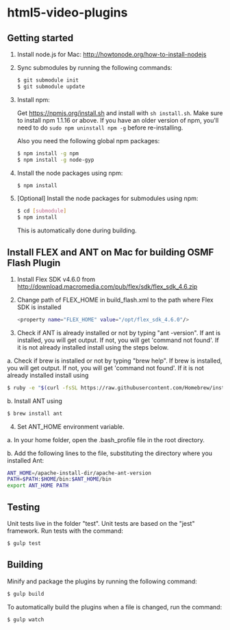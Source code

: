 # html5-video-plugins

## Getting started

1. Install node.js for Mac: http://howtonode.org/how-to-install-nodejs

2. Sync submodules by running the following commands:
   ```bash
   $ git submodule init
   $ git submodule update
   ```
   
3. Install npm:

   Get https://npmjs.org/install.sh and install with `sh install.sh`. Make sure to install npm 1.1.16 or
   above. If you have an older version of npm, you'll need to do `sudo npm uninstall npm -g` before
   re-installing.

   Also you need the following global npm packages:
   ```bash
   $ npm install -g npm
   $ npm install -g node-gyp
   ```

4. Install the node packages using npm:
   ```bash
   $ npm install
   ```

5. [Optional] Install the node packages for submodules using npm:
   ```bash
   $ cd [submodule]
   $ npm install
   ```
   This is automatically done during building.

## Install FLEX and ANT on Mac for building OSMF Flash Plugin

1. Install Flex SDK v4.6.0 from http://download.macromedia.com/pub/flex/sdk/flex_sdk_4.6.zip

2. Change path of FLEX_HOME in build_flash.xml to the path where Flex SDK is installed
   ```bash
   <property name="FLEX_HOME" value="/opt/flex_sdk_4.6.0"/>
   ```
 
3. Check if ANT is already installed or not by typing "ant -version". If ant is installed, you will get output. If not, you 
   will get 'command not found'. If it is not already installed install using the steps below.

a. Check if brew is installed or not by typing "brew help". If brew is installed, you will get output. If not, you will get 
   'command not found'. If it is not already installed install using
   ```bash
   $ ruby -e "$(curl -fsSL https://raw.githubusercontent.com/Homebrew/install/master/install)"
   ```

b. Install ANT using
   ```bash
   $ brew install ant
   ```  

4. Set ANT_HOME environment variable. 

a. In your home folder, open the .bash_profile file in the root directory.

b. Add the following lines to the file, substituting the directory where you installed Ant:
   ```bash
   ANT_HOME=/apache-install-dir/apache-ant-version
   PATH=$PATH:$HOME/bin:$ANT_HOME/bin
   export ANT_HOME PATH
   ```  

## Testing

Unit tests live in the folder "test".  Unit tests are based on the "jest" framework.
Run tests with the command:
```bash
$ gulp test
```

## Building

Minify and package the plugins by running the following command:
```bash
$ gulp build
```

To automatically build the plugins when a file is changed, run the command:
```bash
$ gulp watch
```
